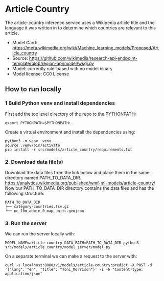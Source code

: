 # Article Country

The article-country inference service uses a Wikipedia article title and the language it was written in to determine which countries are relevant to this article.

* Model Card: https://meta.wikimedia.org/wiki/Machine_learning_models/Proposed/Article_country
* Source: https://github.com/wikimedia/research-api-endpoint-template/blob/region-api/model/wsgi.py
* Model: currently rule-based with no model binary
* Model license: CC0 License


## How to run locally

### 1 Build Python venv and install dependencies
First add the top level directory of the repo to the PYTHONPATH:
```console
export PYTHONPATH=$PYTHONPATH:.
```

Create a virtual environment and install the dependencies using:
```console
python3 -m venv .venv
source .venv/bin/activate
pip install -r src/models/article_country/requirements.txt
```

### 2. Download data file(s)
Download the data files from the link below and place them in the same directory named PATH_TO_DATA_DIR.
https://analytics.wikimedia.org/published/wmf-ml-models/article-country/
Now our PATH_TO_DATA_DIR directory contains the data files and has the following structure:
```console
PATH_TO_DATA_DIR
├── category-countries.tsv.gz
└── ne_10m_admin_0_map_units.geojson
```

### 3. Run the server
We can run the server locally with:
```console
MODEL_NAME=article-country DATA_PATH=PATH_TO_DATA_DIR python3 src/models/article_country/model_server/model.py
```

On a separate terminal we can make a request to the server with:
```console
curl -s localhost:8080/v1/models/article-country:predict -X POST -d '{"lang": "en", "title": "Toni_Morrison"}' -i -H "Content-type: application/json"
```
